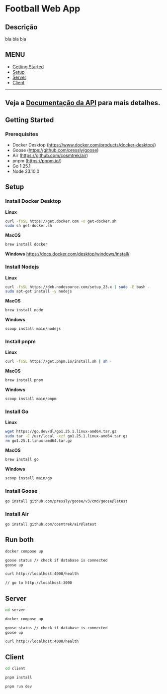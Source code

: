 # Football Web App

## Descrição

bla bla bla

## MENU

- [Getting Started](#getting-started)
- [Setup](#setup)
- [Server](#server)
- [Client](#client)

---
Veja a [Documentação da API](docs/api/guia.md) para mais detalhes.
---

## Getting Started

### Prerequisites
- Docker Desktop (https://www.docker.com/products/docker-desktop/)
- Goose (https://github.com/pressly/goose)
- Air (https://github.com/cosmtrek/air)
- pnpm (https://pnpm.io/)
- Go 1.25.1
- Node 23.10.0

## Setup
### Install Docker Desktop
**Linux**
```bash
curl -fsSL https://get.docker.com -o get-docker.sh
sudo sh get-docker.sh
```
**MacOS**
```bash
brew install docker
```
**Windows**
https://docs.docker.com/desktop/windows/install/

### Install Nodejs
**Linux**
```bash
curl -fsSL https://deb.nodesource.com/setup_23.x | sudo -E bash -
sudo apt-get install -y nodejs
```
**MacOS**
```bash
brew install node
```
**Windows**
```bash
scoop install main/nodejs
```
### Install pnpm
**Linux**
```bash
curl -fsSL https://get.pnpm.io/install.sh | sh -
```
**MacOS**
```bash
brew install pnpm
```
**Windows**
```bash
scoop install main/pnpm
```
### Install Go
**Linux**
```bash
wget https://go.dev/dl/go1.25.1.linux-amd64.tar.gz
sudo tar -C /usr/local -xzf go1.25.1.linux-amd64.tar.gz
rm go1.25.1.linux-amd64.tar.gz
```
**MacOS**
```bash
brew install go
```
**Windows**
```bash
scoop install main/go
```
### Install Goose
```bash
go install github.com/pressly/goose/v3/cmd/goose@latest
```
### Install Air
```bash
go install github.com/cosmtrek/air@latest
```

## Run both
```bash
docker compose up

goose status // check if database is connected
goose up

curl http://localhost:4000/health

// go to http://localhost:3000

```

## Server
```bash
cd server

docker compose up

goose status // check if database is connected
goose up

curl http://localhost:4000/health

```

## Client
```bash
cd client

pnpm install

pnpm run dev
```

